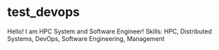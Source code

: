 # test_devops
Hello! 
I am HPC System and Software Engineer!
Skills: HPC, Distributed Systems, DevOps, Software Engineering, Management
